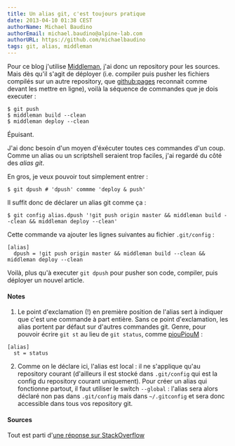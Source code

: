 ```yaml
---
title: Un alias git, c'est toujours pratique
date: 2013-04-10 01:38 CEST
authorName: Michael Baudino
authorEmail: michael.baudino@alpine-lab.com
authorURL: https://github.com/michaelbaudino
tags: git, alias, middleman
---
```


Pour ce blog j'utilise [Middleman](http://middlemanapp.com), j'ai donc un repository pour les sources. Mais dès qu'il s'agit de déployer (i.e. compiler puis pusher les fichiers compilés sur un autre repository, que [github:pages](http://pages.github.com) reconnait comme devant les mettre en ligne), voilà la séquence de commandes que je dois executer :
```shell
$ git push
$ middleman build --clean
$ middleman deploy --clean
```

Épuisant.

J'ai donc besoin d'un moyen d'éxécuter toutes ces commandes d'un coup. Comme un alias ou un scriptshell seraient trop faciles, j'ai regardé du côté des _alias git_.

En gros, je veux pouvoir tout simplement entrer :
```shell
$ git dpush # 'dpush' commme 'deploy & push'
```

Il suffit donc de déclarer un alias git comme ça :
```shell
$ git config alias.dpush '!git push origin master && middleman build --clean && middleman deploy --clean'
```

Cette commande va ajouter les lignes suivantes au fichier `.git/config` :
```
[alias]
  dpush = !git push origin master && middleman build --clean && middleman deploy --clean
```

Voilà, plus qu'à executer `git dpush` pour pusher son code, compiler, puis déployer un nouvel article.

#### Notes
1. Le point d'exclamation (!) en première position de l'alias sert à indiquer que c'est une commande à part entière. Sans ce point d'exclamation, les alias portent par défaut sur d'autres commandes git. Genre, pour pouvoir écrire `git st` au lieu de `git status`, comme [piouPiouM](http://pioupioum.fr/developpement/git-alias-productivite.html) :
```
[alias]
  st = status
```
2. Comme on le déclare ici, l'alias est local : il ne s'applique qu'au repository courant (d'ailleurs il est stocké dans `.git/config` qui est la config du repository courant uniquement). Pour créer un alias qui fonctionne partout, il faut utiliser le switch `--global` : l'alias sera alors déclaré non pas dans `.git/config` mais dans `~/.gitconfig` et sera donc accessible dans tous vos repository git.

#### Sources

Tout est parti d'[une réponse sur StackOverflow](http://stackoverflow.com/a/3466589)

